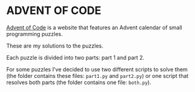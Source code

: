 # ADVENT OF CODE

[Advent of Code](https://adventofcode.com/) is a website that features an Advent calendar of small programming puzzles.

These are my solutions to the puzzles.

Each puzzle is divided into two parts: part 1 and part 2.

For some puzzles I've decided to use two different scripts to solve them (the folder contains these files: ```part1.py``` and ```part2.py```) 
or one script that resolves both parts (the folder contains one file: ```both.py```).
